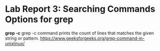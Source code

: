 # Lab Report 3: Searching Commands Options for grep

**grep -c**
grep -c command prints the count of lines that matches the given string or pattern.
https://www.geeksforgeeks.org/grep-command-in-unixlinux/
